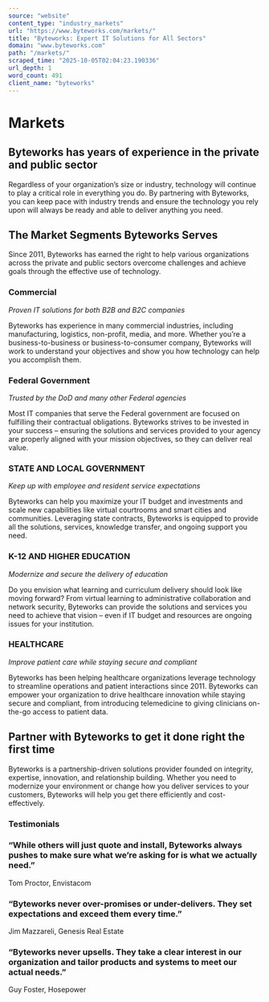 ```yaml
---
source: "website"
content_type: "industry_markets"
url: "https://www.byteworks.com/markets/"
title: "Byteworks: Expert IT Solutions for All Sectors"
domain: "www.byteworks.com"
path: "/markets/"
scraped_time: "2025-10-05T02:04:23.190336"
url_depth: 1
word_count: 491
client_name: "byteworks"
---
```


# Markets

## Byteworks has years of experience in the private and public sector

Regardless of your organization’s size or industry, technology will continue to play a critical role in everything you do. By partnering with Byteworks, you can keep pace with industry trends and ensure the technology you rely upon will always be ready and able to deliver anything you need.

## The Market Segments Byteworks Serves

Since 2011, Byteworks has earned the right to help various organizations across the private and public sectors overcome challenges and achieve goals through the effective use of technology.

### Commercial

_Proven IT solutions for both B2B and B2C companies_

Byteworks has experience in many commercial industries, including manufacturing, logistics, non-profit, media, and more. Whether you’re a business-to-business or business-to-consumer company, Byteworks will work to understand your objectives and show you how technology can help you accomplish them.

### Federal Government

_Trusted by the DoD and many other Federal agencies_

Most IT companies that serve the Federal government are focused on fulfilling their contractual obligations. Byteworks strives to be invested in your success – ensuring the solutions and services provided to your agency are properly aligned with your mission objectives, so they can deliver real value.

### STATE AND LOCAL GOVERNMENT

_Keep up with employee and resident service expectations_

Byteworks can help you maximize your IT budget and investments and scale new capabilities like virtual courtrooms and smart cities and communities. Leveraging state contracts, Byteworks is equipped to provide all the solutions, services, knowledge transfer, and ongoing support you need.

### K-12 AND HIGHER EDUCATION

_Modernize and secure the delivery of education_

Do you envision what learning and curriculum delivery should look like moving forward? From virtual learning to administrative collaboration and network security, Byteworks can provide the solutions and services you need to achieve that vision – even if IT budget and resources are ongoing issues for your institution.

### HEALTHCARE

_Improve patient care while staying secure and compliant_

Byteworks has been helping healthcare organizations leverage technology to streamline operations and patient interactions since 2011. Byteworks can empower your organization to drive healthcare innovation while staying secure and compliant, from introducing telemedicine to giving clinicians on-the-go access to patient data.

## Partner with Byteworks to get it done right the first time

Byteworks is a partnership-driven solutions provider founded on integrity, expertise, innovation, and relationship building. Whether you need to modernize your environment or change how you deliver services to your customers, Byteworks will help you get there efficiently and cost-effectively.

### Testimonials

### “While others will just quote and install, Byteworks always pushes to make sure what we’re asking for is what we actually need.”

Tom Proctor, Envistacom

### “Byteworks never over-promises or under-delivers. They set expectations and exceed them every time.”

Jim Mazzareli, Genesis Real Estate

### “Byteworks never upsells. They take a clear interest in our organization and tailor products and systems to meet our actual needs.”

Guy Foster, Hosepower